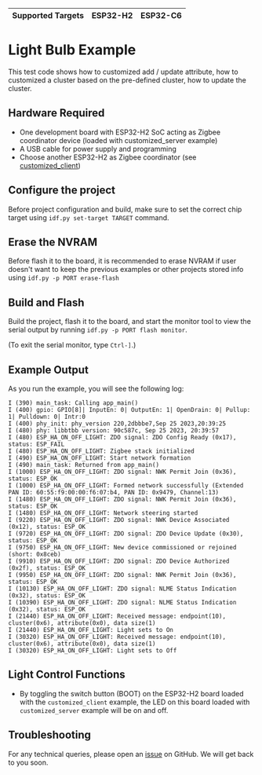 | Supported Targets | ESP32-H2 | ESP32-C6 |
| ----------------- | -------- | -------- |

# Light Bulb Example 

This test code shows how to customized add / update attribute, how to customized a cluster based on the pre-defined cluster, how to update the cluster.

## Hardware Required

* One development board with ESP32-H2 SoC acting as Zigbee coordinator device (loaded with customized_server example)
* A USB cable for power supply and programming
* Choose another ESP32-H2 as Zigbee coordinator (see [customized_client](../customized_client/))

## Configure the project

Before project configuration and build, make sure to set the correct chip target using `idf.py set-target TARGET` command.

## Erase the NVRAM 

Before flash it to the board, it is recommended to erase NVRAM if user doesn't want to keep the previous examples or other projects stored info 
using `idf.py -p PORT erase-flash`

## Build and Flash

Build the project, flash it to the board, and start the monitor tool to view the serial output by running `idf.py -p PORT flash monitor`.

(To exit the serial monitor, type ``Ctrl-]``.)

## Example Output

As you run the example, you will see the following log:

```
I (390) main_task: Calling app_main()
I (400) gpio: GPIO[8]| InputEn: 0| OutputEn: 1| OpenDrain: 0| Pullup: 1| Pulldown: 0| Intr:0 
I (400) phy_init: phy_version 220,2dbbbe7,Sep 25 2023,20:39:25
I (480) phy: libbtbb version: 90c587c, Sep 25 2023, 20:39:57
I (480) ESP_HA_ON_OFF_LIGHT: ZDO signal: ZDO Config Ready (0x17), status: ESP_FAIL
I (480) ESP_HA_ON_OFF_LIGHT: Zigbee stack initialized
I (490) ESP_HA_ON_OFF_LIGHT: Start network formation
I (490) main_task: Returned from app_main()
I (1000) ESP_HA_ON_OFF_LIGHT: ZDO signal: NWK Permit Join (0x36), status: ESP_OK
I (1000) ESP_HA_ON_OFF_LIGHT: Formed network successfully (Extended PAN ID: 60:55:f9:00:00:f6:07:b4, PAN ID: 0x9479, Channel:13)
I (1480) ESP_HA_ON_OFF_LIGHT: ZDO signal: NWK Permit Join (0x36), status: ESP_OK
I (1480) ESP_HA_ON_OFF_LIGHT: Network steering started
I (9220) ESP_HA_ON_OFF_LIGHT: ZDO signal: NWK Device Associated (0x12), status: ESP_OK
I (9720) ESP_HA_ON_OFF_LIGHT: ZDO signal: ZDO Device Update (0x30), status: ESP_OK
I (9750) ESP_HA_ON_OFF_LIGHT: New device commissioned or rejoined (short: 0x8ceb)
I (9910) ESP_HA_ON_OFF_LIGHT: ZDO signal: ZDO Device Authorized (0x2f), status: ESP_OK
I (9950) ESP_HA_ON_OFF_LIGHT: ZDO signal: NWK Permit Join (0x36), status: ESP_OK
I (10130) ESP_HA_ON_OFF_LIGHT: ZDO signal: NLME Status Indication (0x32), status: ESP_OK
I (10390) ESP_HA_ON_OFF_LIGHT: ZDO signal: NLME Status Indication (0x32), status: ESP_OK
I (21440) ESP_HA_ON_OFF_LIGHT: Received message: endpoint(10), cluster(0x6), attribute(0x0), data size(1)
I (21440) ESP_HA_ON_OFF_LIGHT: Light sets to On
I (30320) ESP_HA_ON_OFF_LIGHT: Received message: endpoint(10), cluster(0x6), attribute(0x0), data size(1)
I (30320) ESP_HA_ON_OFF_LIGHT: Light sets to Off
```

## Light Control Functions

 * By toggling the switch button (BOOT) on the ESP32-H2 board loaded with the `customized_client` example, the LED on this board loaded with `customized_server` example will be on and off.

## Troubleshooting

For any technical queries, please open an [issue](https://github.com/espressif/esp-zigbee-sdk/issues) on GitHub. We will get back to you soon.
